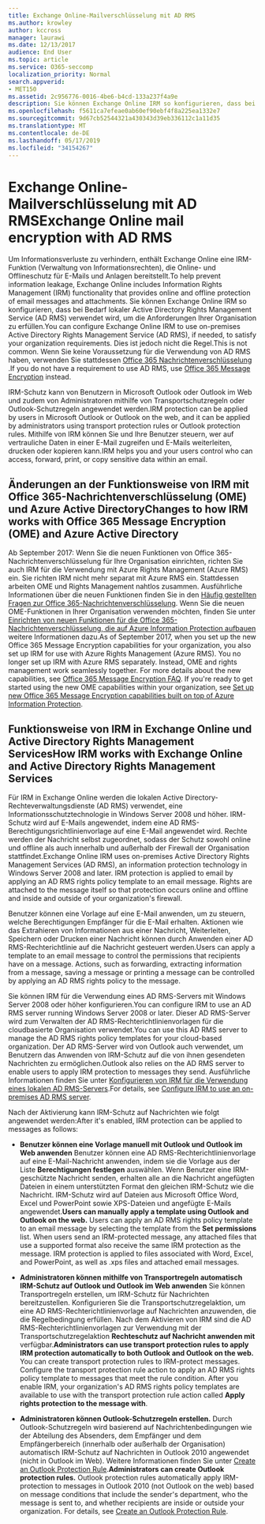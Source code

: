 ```yaml
---
title: Exchange Online-Mailverschlüsselung mit AD RMS
ms.author: krowley
author: kccross
manager: laurawi
ms.date: 12/13/2017
audience: End User
ms.topic: article
ms.service: O365-seccomp
localization_priority: Normal
search.appverid:
- MET150
ms.assetid: 2c956776-0016-4be6-b4cd-133a237f4a9e
description: Sie können Exchange Online IRM so konfigurieren, dass bei Bedarf lokaler Active Directory Rights Management Service (AD RMS) verwendet wird, um die Anforderungen Ihrer Organisation zu erfüllen. Dies ist jedoch nicht die Regel. Wenn Sie keine Voraussetzung für die Verwendung von AD RMS haben, verwenden Sie stattdessen die Office-Nachrichtenverschlüsselung.
ms.openlocfilehash: f5611ca7efeae0ab60ef90ebf4f8a225ea1332e7
ms.sourcegitcommit: 9d67cb52544321a430343d39eb336112c1a11d35
ms.translationtype: MT
ms.contentlocale: de-DE
ms.lasthandoff: 05/17/2019
ms.locfileid: "34154267"
---
```

# <a name="exchange-online-mail-encryption-with-ad-rms"></a><span data-ttu-id="429c7-105">Exchange Online-Mailverschlüsselung mit AD RMS</span><span class="sxs-lookup"><span data-stu-id="429c7-105">Exchange Online mail encryption with AD RMS</span></span>

<span data-ttu-id="429c7-106">Um Informationsverluste zu verhindern, enthält Exchange Online eine IRM-Funktion (Verwaltung von Informationsrechten), die Online- und Offlineschutz für E-Mails und Anlagen bereitstellt.</span><span class="sxs-lookup"><span data-stu-id="429c7-106">To help prevent information leakage, Exchange Online includes Information Rights Management (IRM) functionality that provides online and offline protection of email messages and attachments.</span></span> <span data-ttu-id="429c7-107">Sie können Exchange Online IRM so konfigurieren, dass bei Bedarf lokaler Active Directory Rights Management Service (AD RMS) verwendet wird, um die Anforderungen Ihrer Organisation zu erfüllen.</span><span class="sxs-lookup"><span data-stu-id="429c7-107">You can configure Exchange Online IRM to use on-premises Active Directory Rights Management Service (AD RMS), if needed, to satisfy your organization requirements.</span></span> <span data-ttu-id="429c7-108">Dies ist jedoch nicht die Regel.</span><span class="sxs-lookup"><span data-stu-id="429c7-108">This is not common.</span></span> <span data-ttu-id="429c7-109">Wenn Sie keine Voraussetzung für die Verwendung von AD RMS haben, verwenden Sie stattdessen [Office 365 Nachrichtenverschlüsselung](ome.md) .</span><span class="sxs-lookup"><span data-stu-id="429c7-109">If you do not have a requirement to use AD RMS, use [Office 365 Message Encryption](ome.md) instead.</span></span> 

<span data-ttu-id="429c7-110">IRM-Schutz kann von Benutzern in Microsoft Outlook oder Outlook im Web und zudem von Administratoren mithilfe von Transportschutzregeln oder Outlook-Schutzregeln angewendet werden.</span><span class="sxs-lookup"><span data-stu-id="429c7-110">IRM protection can be applied by users in Microsoft Outlook or Outlook on the web, and it can be applied by administrators using transport protection rules or Outlook protection rules.</span></span> <span data-ttu-id="429c7-111">Mithilfe von IRM können Sie und Ihre Benutzer steuern, wer auf vertrauliche Daten in einer E-Mail zugreifen und E-Mails weiterleiten, drucken oder kopieren kann.</span><span class="sxs-lookup"><span data-stu-id="429c7-111">IRM helps you and your users control who can access, forward, print, or copy sensitive data within an email.</span></span>
  
## <a name="changes-to-how-irm-works-with-office-365-message-encryption-ome-and-azure-active-directory"></a><span data-ttu-id="429c7-112">Änderungen an der Funktionsweise von IRM mit Office 365-Nachrichtenverschlüsselung (OME) und Azure Active Directory</span><span class="sxs-lookup"><span data-stu-id="429c7-112">Changes to how IRM works with Office 365 Message Encryption (OME) and Azure Active Directory</span></span>

<span data-ttu-id="429c7-p104">Ab September 2017: Wenn Sie die neuen Funktionen von Office 365-Nachrichtenverschlüsselung für Ihre Organisation einrichten, richten Sie auch IRM für die Verwendung mit Azure Rights Management (Azure RMS) ein. Sie richten IRM nicht mehr separat mit Azure RMS ein. Stattdessen arbeiten OME und Rights Management nahtlos zusammen. Ausführliche Informationen über die neuen Funktionen finden Sie in den [Häufig gestellten Fragen zur Office 365-Nachrichtenverschlüsselung](https://support.office.com/article/0432dce9-d9b6-4e73-8a13-4a932eb0081e). Wenn Sie die neuen OME-Funktionen in Ihrer Organisation verwenden möchten, finden Sie unter [Einrichten von neuen Funktionen für die Office 365-Nachrichtenverschlüsselung, die auf Azure Information Protection aufbauen](https://support.office.com/article/7ff0c040-b25c-4378-9904-b1b50210d00e) weitere Informationen dazu.</span><span class="sxs-lookup"><span data-stu-id="429c7-p104">As of September 2017, when you set up the new Office 365 Message Encryption capabilities for your organization, you also set up IRM for use with Azure Rights Management (Azure RMS). You no longer set up IRM with Azure RMS separately. Instead, OME and rights management work seamlessly together. For more details about the new capabilities, see [Office 365 Message Encryption FAQ](https://support.office.com/article/0432dce9-d9b6-4e73-8a13-4a932eb0081e). If you're ready to get started using the new OME capabilities within your organization, see [Set up new Office 365 Message Encryption capabilities built on top of Azure Information Protection](https://support.office.com/article/7ff0c040-b25c-4378-9904-b1b50210d00e).</span></span>
  
## <a name="how-irm-works-with-exchange-online-and-active-directory-rights-management-services"></a><span data-ttu-id="429c7-118">Funktionsweise von IRM in Exchange Online und Active Directory Rights Management Services</span><span class="sxs-lookup"><span data-stu-id="429c7-118">How IRM works with Exchange Online and Active Directory Rights Management Services</span></span>

<span data-ttu-id="429c7-p105">Für IRM in Exchange Online werden die lokalen Active Directory-Rechteverwaltungsdienste (AD RMS) verwendet, eine Informationsschutztechnologie in Windows Server 2008 und höher. IRM-Schutz wird auf E-Mails angewendet, indem eine AD RMS-Berechtigungsrichtlinienvorlage auf eine E-Mail angewendet wird. Rechte werden der Nachricht selbst zugeordnet, sodass der Schutz sowohl online und offline als auch innerhalb und außerhalb der Firewall der Organisation stattfindet.</span><span class="sxs-lookup"><span data-stu-id="429c7-p105">Exchange Online IRM uses on-premises Active Directory Rights Management Services (AD RMS), an information protection technology in Windows Server 2008 and later. IRM protection is applied to email by applying an AD RMS rights policy template to an email message. Rights are attached to the message itself so that protection occurs online and offline and inside and outside of your organization's firewall.</span></span>
  
<span data-ttu-id="429c7-p106">Benutzer können eine Vorlage auf eine E-Mail anwenden, um zu steuern, welche Berechtigungen Empfänger für die E-Mail erhalten. Aktionen wie das Extrahieren von Informationen aus einer Nachricht, Weiterleiten, Speichern oder Drucken einer Nachricht können durch Anwenden einer AD RMS-Rechterichtlinie auf die Nachricht gesteuert werden.</span><span class="sxs-lookup"><span data-stu-id="429c7-p106">Users can apply a template to an email message to control the permissions that recipients have on a message. Actions, such as forwarding, extracting information from a message, saving a message or printing a message can be controlled by applying an AD RMS rights policy to the message.</span></span>
  
<span data-ttu-id="429c7-124">Sie können IRM für die Verwendung eines AD RMS-Servers mit Windows Server 2008 oder höher konfigurieren.</span><span class="sxs-lookup"><span data-stu-id="429c7-124">You can configure IRM to use an AD RMS server running Windows Server 2008 or later.</span></span> <span data-ttu-id="429c7-125">Dieser AD RMS-Server wird zum Verwalten der AD RMS-Rechterichtlinienvorlagen für die cloudbasierte Organisation verwendet.</span><span class="sxs-lookup"><span data-stu-id="429c7-125">You can use this AD RMS server to manage the AD RMS rights policy templates for your cloud-based organization.</span></span> <span data-ttu-id="429c7-126">Der AD RMS-Server wird von Outlook auch verwendet, um Benutzern das Anwenden von IRM-Schutz auf die von ihnen gesendeten Nachrichten zu ermöglichen.</span><span class="sxs-lookup"><span data-stu-id="429c7-126">Outlook also relies on the AD RMS server to enable users to apply IRM protection to messages they send.</span></span> <span data-ttu-id="429c7-127">Ausführliche Informationen finden Sie unter [Konfigurieren von IRM für die Verwendung eines lokalen AD RMS-Servers](configure-irm-to-use-an-on-premises-ad-rms-server.md).</span><span class="sxs-lookup"><span data-stu-id="429c7-127">For details, see [Configure IRM to use an on-premises AD RMS server](configure-irm-to-use-an-on-premises-ad-rms-server.md).</span></span> 
  
<span data-ttu-id="429c7-128">Nach der Aktivierung kann IRM-Schutz auf Nachrichten wie folgt angewendet werden:</span><span class="sxs-lookup"><span data-stu-id="429c7-128">After it's enabled, IRM protection can be applied to messages as follows:</span></span>
  
- <span data-ttu-id="429c7-p108">**Benutzer können eine Vorlage manuell mit Outlook und Outlook im Web anwenden** Benutzer können eine AD RMS-Rechterichtlinienvorlage auf eine E-Mail-Nachricht anwenden, indem sie die Vorlage aus der Liste **Berechtigungen festlegen** auswählen. Wenn Benutzer eine IRM-geschützte Nachricht senden, erhalten alle an die Nachricht angefügten Dateien in einem unterstützten Format den gleichen IRM-Schutz wie die Nachricht. IRM-Schutz wird auf Dateien aus Microsoft Office Word, Excel und PowerPoint sowie XPS-Dateien und angefügte E-Mails angewendet.</span><span class="sxs-lookup"><span data-stu-id="429c7-p108">**Users can manually apply a template using Outlook and Outlook on the web.** Users can apply an AD RMS rights policy template to an email message by selecting the template from the **Set permissions** list. When users send an IRM-protected message, any attached files that use a supported format also receive the same IRM protection as the message. IRM protection is applied to files associated with Word, Excel, and PowerPoint, as well as .xps files and attached email messages.</span></span> 
    
- <span data-ttu-id="429c7-p109">**Administratoren können mithilfe von Transportregeln automatisch IRM-Schutz auf Outlook und Outlook im Web anwenden** Sie können Transportregeln erstellen, um IRM-Schutz für Nachrichten bereitzustellen. Konfigurieren Sie die Transportschutzregelaktion, um eine AD RMS-Rechterichtlinienvorlage auf Nachrichten anzuwenden, die die Regelbedingung erfüllen. Nach dem Aktivieren von IRM sind die AD RMS-Rechterichtlinienvorlagen zur Verwendung mit der Transportschutzregelaktion **Rechteschutz auf Nachricht anwenden mit** verfügbar.</span><span class="sxs-lookup"><span data-stu-id="429c7-p109">**Administrators can use transport protection rules to apply IRM protection automatically to both Outlook and Outlook on the web.** You can create transport protection rules to IRM-protect messages. Configure the transport protection rule action to apply an AD RMS rights policy template to messages that meet the rule condition. After you enable IRM, your organization's AD RMS rights policy templates are available to use with the transport protection rule action called **Apply rights protection to the message with**.</span></span>
    
- <span data-ttu-id="429c7-p110">**Administratoren können Outlook-Schutzregeln erstellen.** Durch Outlook-Schutzregeln wird basierend auf Nachrichtenbedingungen wie der Abteilung des Absenders, dem Empfänger und dem Empfängerbereich (innerhalb oder außerhalb der Organisation) automatisch IRM-Schutz auf Nachrichten in Outlook 2010 angewendet (nicht in Outlook im Web). Weitere Informationen finden Sie unter [Create an Outlook Protection Rule](http://technet.microsoft.com/library/da64750d-faaf-44de-ad8c-888eba7fbdbf.aspx).</span><span class="sxs-lookup"><span data-stu-id="429c7-p110">**Administrators can create Outlook protection rules.** Outlook protection rules automatically apply IRM-protection to messages in Outlook 2010 (not Outlook on the web) based on message conditions that include the sender's department, who the message is sent to, and whether recipients are inside or outside your organization. For details, see [Create an Outlook Protection Rule](http://technet.microsoft.com/library/da64750d-faaf-44de-ad8c-888eba7fbdbf.aspx).</span></span>
    

